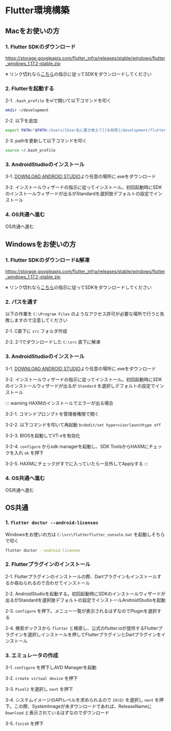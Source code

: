 # Flutter環境構築

## Macをお使いの方

### 1. Flutter SDKのダウンロード

https://storage.googleapis.com/flutter_infra/releases/stable/windows/flutter_windows_1.17.2-stable.zip

※ リンク切れなら[こちら](https://flutter.dev/docs/get-started/install/macos)の指示に従ってSDKをダウンロードしてください

### 2. Flutterを起動する

2-1. `.bash_profile` をviで開いて以下コマンドを叩く

```bash
mkdir ~/development
```

2-2. 以下を追加

```bash
export PATH="$PATH:/Users/[User名に置き換えて[]を削除]/development/flutter/bin"
```

2-3. pathを更新して以下コマンドを叩く

```bash
source ~/.bash_profile
```

### 3. AndroidStudioのインストール

3-1. [DOWNLOAD ANDROID STUDIO](https://developer.android.com/studio/?hl=ja)より任意の場所に.exeをダウンロード

3-2. インストールウィザードの指示に従ってインストール。初回起動時にSDKのインストールウィザードが出るがStandardを選択肢デフォルトの設定でインストール

### 4. OS共通へ進む

OS共通へ進む

## Windowsをお使いの方

### 1. Flutter SDKのダウンロード&解凍

https://storage.googleapis.com/flutter_infra/releases/stable/windows/flutter_windows_1.17.2-stable.zip

※ リンク切れなら[こちら](https://flutter.dev/docs/get-started/install/windows)の指示に従ってSDKをダウンロードしてください

### 2. パスを通す

以下の作業を `C:\Program Files` のようなアクセス許可が必要な場所で行うと失敗しますので注意してください

2-1. C直下に `src` フォルダ作成

2-2. 2-1でダウンロードした `C:\src` 直下に解凍

### 3. AndroidStudioのインストール

3-1. [DOWNLOAD ANDROID STUDIO](https://developer.android.com/studio/?hl=ja)より任意の場所に.exeをダウンロード

3-2. インストールウィザードの指示に従ってインストール。初回起動時にSDKのインストールウィザードが出るが `Standard` を選択しデフォルトの設定でインストール

::: warning HAXMのインストールでエラーが出る場合

3-2-1. コマンドプロンプトを管理者権限で開く

3-2-2. 以下コマンドを叩いて再起動 `bcdedit/set hypervisorlaunchtype off`

3-2-3. BIOSを起動してVT-xを有効化

3-2-4. `configure` からsdk managerを起動し、SDK ToolsからHAXMにチェックを入れ `ok` を押下

3-2-5. HAXMにチェックがすでに入っていたら一旦外してApplyする
:::

### 4. OS共通へ進む

OS共通へ進む

## OS共通

### 1. `flutter doctor --android-licenses`

Windowsをお使いの方は `C:\src\flutterflutter_console.bat` を起動しそちらで叩く

```bash
flutter doctor --android-licenses
```

### 2. Flutterプラグインのインストール

2-1. Flutterプラグインのインストールの際、Dartプラグインもインストールするか尋ねられるので合わせてインストール

2-2. AndroidStudioを起動する。初回起動時にSDKのインストールウィザードが出るがStandardを選択肢デフォルトの設定でインストールAndroidStudioを起動

2-3. `configure` を押下。メニュー一覧が表示されるはずなのでPluginを選択する

2-4. 検索ボックスから `flutter` と検索し、公式のflutter.ioが提供するFlutterプラグインを選択しインストールを押してFlutterプラグインとDartプラグインをインストール

### 3. エミュレータの作成

3-1. `configure` を押下しAVD Managerを起動

3-2. `create virtual device` を押下

3-3. `Pixel2` を選択し `next` を押下

3-4. システムイメージのAPIレベルを求められるので `29(Q)` を選択し `next` を押下。この際、SystemImageが未ダウンロードであれば、ReleaseNameに `Download` と表示されているはずなのでダウンロード

3-5. `finish` を押下
